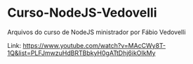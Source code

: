 # Curso-NodeJS-Vedovelli
Arquivos do curso de NodeJS ministrador por Fábio Vedovelli

Link:
https://www.youtube.com/watch?v=MAcCWy8T-1Q&list=PLFJmwzuHdBRTBbkyH0gATtDhj6ikOIkMy